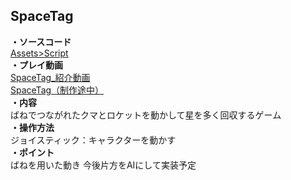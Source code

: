 ## SpaceTag  
**・ソースコード**  
[Assets>Script](https://github.com/tonton51/SpaceTag_Game/tree/main/Assets/Script)  
**・プレイ動画**  
[SpaceTag_紹介動画](https://youtu.be/hFSRcwkSedI)  
[SpaceTag（制作途中）](https://youtu.be/7HOmGMuRceU)  
**・内容**  
ばねでつながれたクマとロケットを動かして星を多く回収するゲーム  
**・操作方法**  
ジョイスティック：キャラクターを動かす    
**・ポイント**  
ばねを用いた動き 
今後片方をAIにして実装予定
